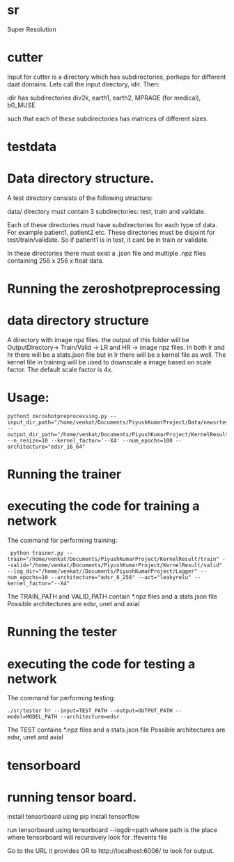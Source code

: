 # sr
Super Resolution


cutter
======

Input for cutter is a directory which has subdirectories, perhaps for different daat domains. Lets call the input directory, idir. Then:

idir has subdirectories div2k, earth1, earth2, MPRAGE (for medical), b0_MUSE

such that each of these subdirectories has matrices of different sizes.

testdata
========

# Data directory structure.

A test directory consists of the following structure:

data/ directory must contain 3 subdirectories: test, train and validate.

Each of these directories must have subdirectories for each type of data. For example patient1, patient2 etc.
These directories must be disjoint for test/train/validate. So if patient1 is in test, it cant be in train or validate.

In these directories there must exist a .json file and multiple .npz files containing 256 x 256 x float data.

Running the zeroshotpreprocessing
=======

# data directory structure

A directory with image npz files. the output of this folder will be OutputDirectory-> Train/Valid -> LR and HR -> image
npz files. In both lr and hr there will be a stats.json file but in lr there will be a kernel file as well. The kernel
file in training will be used to downscale a image based on scale factor. The default scale factor is 4x. 

# Usage:

```
python3 zeroshotpreprocessing.py --input_dir_path="/home/venkat/Documents/PiyushKumarProject/Data/newsrtest/slices" --output_dir_path="/home/venkat/Documents/PiyushKumarProject/KernelResult" --n_resize=10 --kernel_factor='--X4' --num_epochs=100 --architecture="edsr_16_64"
```

Running the trainer
========

# executing the code for training a network

The command for performing training:

```
 python trainer.py --train="/home/venkat/Documents/PiyushKumarProject/KernelResult/train" --valid="/home/venkat/Documents/PiyushKumarProject/KernelResult/valid" --log_dir="/home/venkat//Documents/PiyushKumarProject/Logger" --num_epochs=10 --architecture="edsr_8_256" --act="leakyrelu" --kernel_factor="--X4"

```
The TRAIN_PATH and VALID_PATH contain *.npz files and a stats.json file
Possible architectures are edsr, unet and axial

Running the tester
========

# executing the code for testing a network

The command for performing testing:

```
./sr/tester hr --input=TEST_PATH --output=OUTPUT_PATH --model=MODEL_PATH --architecture=edsr
```
The TEST contains *.npz files and a stats.json file
Possible architectures are edsr, unet and axial

tensorboard
========

# running tensor board.

install tensorboard using 
pip install tensorflow

run tensorboard using 
tensorboard --logdir=path
where path is the place where tensorboard will recursively look for .tfevents file

Go to the URL it provides OR to http://localhost:6006/ to look for output.
